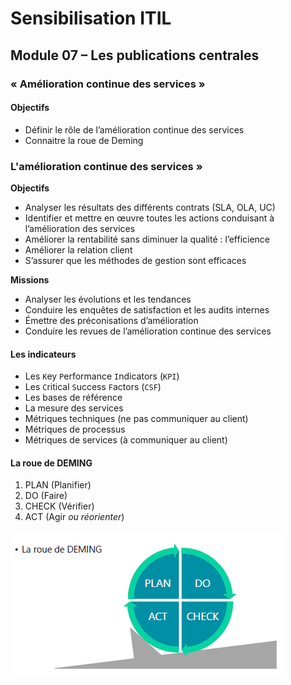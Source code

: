 # Sensibilisation ITIL

## Module 07 – Les publications centrales
### « Amélioration continue des services »

#### Objectifs
- Définir le rôle de l’amélioration continue des services
- Connaitre la roue de Deming

### L'amélioration continue des services »

**Objectifs**
- Analyser les résultats des différents contrats (SLA, OLA, UC)
- Identifier et mettre en œuvre toutes les actions conduisant à l’amélioration des services
- Améliorer la rentabilité sans diminuer la qualité : l’efficience
- Améliorer la relation client
- S’assurer que les méthodes de gestion sont efficaces

**Missions**
- Analyser les évolutions et les tendances
- Conduire les enquêtes de satisfaction et les audits internes
- Émettre des préconisations d’amélioration
- Conduire les revues de l’amélioration continue des services

#### Les indicateurs
- Les ``K``ey ``P``erformance ``I``ndicators (``KPI``)
- Les ``C``ritical ``S``uccess ``F``actors (``CSF``)
- Les bases de référence
- La mesure des services
 - Métriques techniques (ne pas communiquer au client)
 - Métriques de processus
 - Métriques de services (à communiquer au client)

#### La roue de DEMING
1. PLAN (Planifier)
2. DO (Faire)
3. CHECK (Vérifier)
4. ACT (Agir *ou réorienter*)

![Alt text](image.png)

